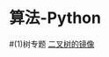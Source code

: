 # 算法-Python
 #(1)树专题
[二叉树的镜像](https://github.com/tomsajkdhsakjd/Algorithm-Python/blob/master/%E4%BA%8C%E5%8F%89%E6%A0%91/day01.py)
